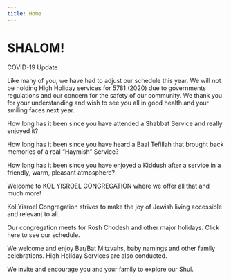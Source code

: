 ```yaml
---
title: Home
---
```


# SHALOM!

COVID-19 Update

Like many of you, we have had to adjust our schedule this year.  We will not be holding High Holiday services for 5781 (2020) due to governments regulations and our concern for the safety of our community.  We thank you for your understanding and wish to see you all in good health and your smiling faces next year.

How long has it been since you have attended a Shabbat Service and really enjoyed it?

How long has it been since you have heard a Baal Tefillah that brought back memories of a real “Haymish” Service?

How long has it been since you have enjoyed a Kiddush after a service in a friendly, warm, pleasant atmosphere?

Welcome to KOL YISROEL CONGREGATION where we offer all that and much more!

Kol Yisroel Congregation strives to make the joy of Jewish living accessible and relevant to all.

Our congregation meets for Rosh Chodesh and other major holidays. Click here to see our schedule.

We welcome and enjoy Bar/Bat Mitzvahs, baby namings and other family celebrations. High Holiday Services are also conducted.

We invite and encourage you and your family to explore our Shul.
